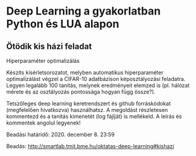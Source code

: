 # Deep Learning a gyakorlatban Python és LUA alapon
## Ötödik kis házi feladat

Hiperparaméter optimalizálás

Készíts kísérletsorozatot, melyben automatikus hiperparaméter optimalizálást végzel a CIFAR-10 adatbázison képosztályozási feladatra. Legyen legalább 100 tanítás, melynek eredményeit elemzed is (pl. hálózat mérete és az osztályozás pontossága hogyan függ össze?).

Tetszőleges deep learning keretrendszert és github forráskódokat (megfelelően hivatkozva) használhatsz. A megoldást részletesen kommentezd és a tanítás kimenetét (log fájlját) is mellékeld. A leírás és kommentek angolul legyenek!

Beadási határidő: 2020. december 8. 23:59

Beadás: http://smartlab.tmit.bme.hu/oktatas-deep-learning#kishazi 
